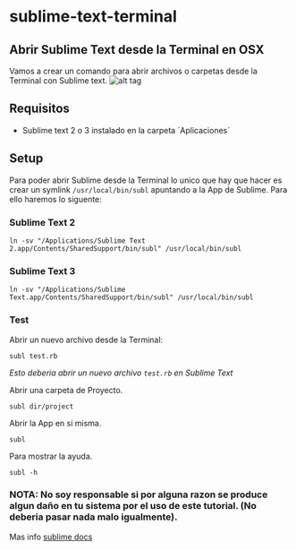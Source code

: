 # sublime-text-terminal
Abrir Sublime Text desde la Terminal en OSX
---

Vamos a crear un comando para abrir archivos o carpetas desde la Terminal con Sublime text. 
![alt tag](https://media.giphy.com/media/l0HeoWV5ZPGsGW8zm/source.gif)

Requisitos 
---
- Sublime text 2 o 3 instalado en la carpeta ´Aplicaciones´

Setup
---
Para poder abrir Sublime desde la Terminal lo unico que hay que hacer es crear un symlink `/usr/local/bin/subl` apuntando a la App de Sublime. Para ello haremos lo siguente:

### Sublime Text 2


	ln -sv "/Applications/Sublime Text 2.app/Contents/SharedSupport/bin/subl" /usr/local/bin/subl

### Sublime Text 3


	ln -sv "/Applications/Sublime Text.app/Contents/SharedSupport/bin/subl" /usr/local/bin/subl


### Test

Abrir un nuevo archivo desde la Terminal:

	subl test.rb

*Esto deberia abrir un nuevo archivo `test.rb` en Sublime Text*

Abrir una carpeta de Proyecto.

	subl dir/project
	
Abrir la App en si misma.

	subl
	
Para mostrar la ayuda.
	
	subl -h


### NOTA: No soy responsable si por alguna razon se produce algun daño en tu sistema por el uso de este tutorial. (No deberia pasar nada malo igualmente).

Mas info [sublime docs](https://www.sublimetext.com/docs/2/osx_command_line.html)
